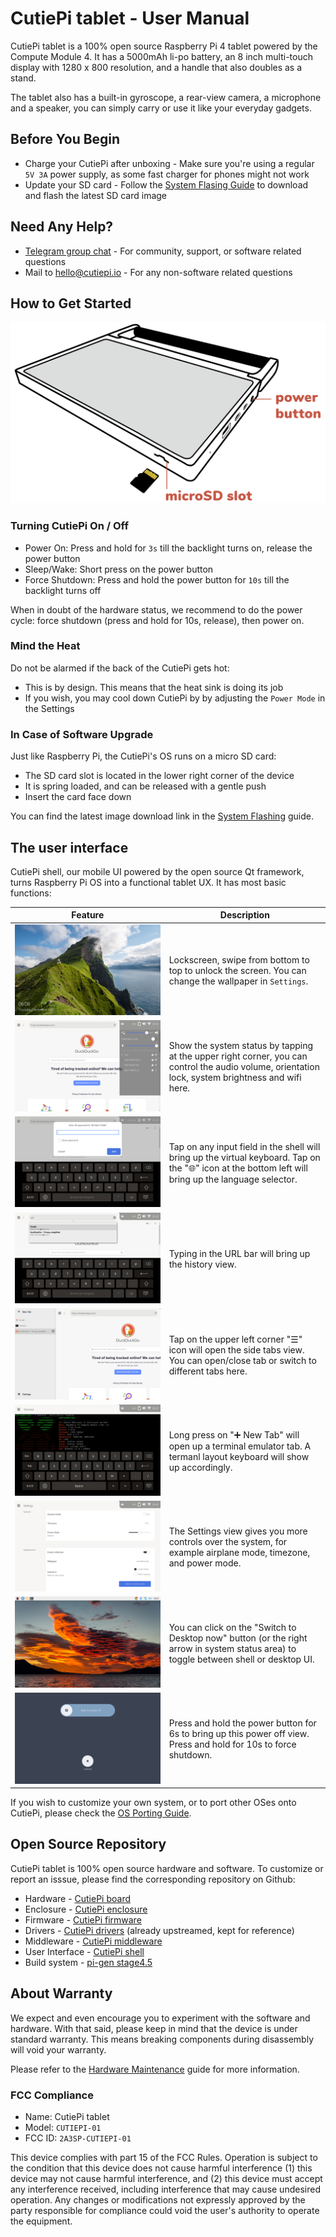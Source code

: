 # CutiePi tablet - User Manual

CutiePi tablet is a 100% open source Raspberry Pi 4 tablet powered by the Compute Module 4. It has a 5000mAh li-po battery, an 8 inch multi-touch display with 1280 x 800 resolution, and a handle that also doubles as a stand.

The tablet also has a built-in gyroscope, a rear-view camera, a microphone and a speaker, you can simply carry or use it like your everyday gadgets.


## Before You Begin 

- Charge your CutiePi after unboxing - Make sure you're using a regular `5V 3A` power supply, as some fast charger for phones might not work
- Update your SD card - Follow the [System Flasing Guide](https://github.com/cutiepi-io/cutiepi-doc/blob/main/SystemFlashingGuide.md) to download and flash the latest SD card image

## Need Any Help? 

- [Telegram group chat](https://t.me/cutiepi_io) - For community, support, or software related questions
- Mail to [hello@cutiepi.io](mailto:hello@cutiepi.io) - For any non-software related questions

## How to Get Started

![](screenshots/cutiepi-manual-instruction.png)

### Turning CutiePi On / Off

- Power On: Press and hold for `3s` till the backlight turns on, release the power button 
- Sleep/Wake: Short press on the power button 
- Force Shutdown: Press and hold the power button for `10s` till the backlight turns off 

When in doubt of the hardware status, we recommend to do the power cycle: force shutdown (press and hold for 10s, release), then power on. 

### Mind the Heat 

Do not be alarmed if the back of the CutiePi gets hot: 

- This is by design. This means that the heat sink is doing its job 
- If you wish, you may cool down CutiePi by by adjusting the `Power Mode` in the Settings

### In Case of Software Upgrade 

Just like Raspberry Pi, the CutiePi's OS runs on a micro SD card: 

- The SD card slot is located in the lower right corner of the device 
- It is spring loaded, and can be released with a gentle push 
- Insert the card face down 

You can find the latest image download link in the [System Flashing](SystemFlashingGuide.md) guide. 

## The user interface 

CutiePi shell, our mobile UI powered by the open source Qt framework, turns Raspberry Pi OS into a functional tablet UX.
It has most basic functions: 

| Feature | Description |
| ------------- | ------------- |
| ![](screenshots/lockscreen.png) | Lockscreen, swipe from bottom to top to unlock the screen. You can change the wallpaper in `Settings`. | 
| ![](screenshots/system-status.png) | Show the system status by tapping at the upper right corner, you can control the audio volume, orientation lock, system brightness and wifi here.| 
| ![](screenshots/virtualkeyboard.png) | Tap on any input field in the shell will bring up the virtual keyboard. Tap on the "🌐" icon at the bottom left will bring up the language selector.|
| ![](screenshots/webbrowser-url.png) | Typing in the URL bar will bring up the history view. | 
| ![](screenshots/tab-view.png) | Tap on the upper left corner "☰" icon will open the side tabs view. You can open/close tab or switch to different tabs here. |
| ![](screenshots/new-tab.png) | Long press on "➕ New Tab" will open up a terminal emulator tab. A termanl layout keyboard will show up accordingly. | 
| ![](screenshots/settings.png) | The Settings view gives you more controls over the system, for example airplane mode, timezone, and power mode. | 
| ![](screenshots/desktop-toggle.png) |  You can click on the "Switch to Desktop now" button (or the right arrow in system status area) to toggle between shell or desktop UI. |
| ![](screenshots/power-off.png) |  Press and hold the power button for 6s to bring up this power off view. Press and hold for 10s to force shutdown. |

If you wish to customize your own system, or to port other OSes onto CutiePi, please check the [OS Porting Guide](https://github.com/cutiepi-io/cutiepi-doc/blob/main/OSPortingGuide.md). 

## Open Source Repository

CutiePi tablet is 100% open source hardware and software. To customize or report an isssue, please find the corresponding repository on Github: 

- Hardware - [CutiePi board](https://github.com/cutiepi-io/cutiepi-board) 
- Enclosure - [CutiePi enclosure](https://github.com/cutiepi-io/cutiepi-enclosure)
- Firmware - [CutiePi firmware](https://github.com/cutiepi-io/cutiepi-firmware)
- Drivers - [CutiePi drivers](https://github.com/cutiepi-io/cutiepi-drivers) (already upstreamed, kept for reference) 
- Middleware - [CutiePi middleware](https://github.com/cutiepi-io/cutiepi-middleware)
- User Interface - [CutiePi shell](https://github.com/cutiepi-io/cutiepi-shell) 
- Build system - [pi-gen stage4.5](https://github.com/cutiepi-io/pi-gen_stage4.5-cutiepi) 

## About Warranty

We expect and even encourage you to experiment with the software and hardware. With that said, please keep in mind that the device is under standard warranty. This means breaking components during disassembly will void your warranty.

Please refer to the [Hardware Maintenance](HardwareMaintenanceGuide.md) guide for more information.

### FCC Compliance 


- Name: CutiePi tablet
- Model: `CUTIEPI-01`
- FCC ID: `2A3SP-CUTIEPI-01`

This device complies with part 15 of the FCC Rules. Operation is subject to the condition that this device does not cause harmful interference (1) this device may not cause harmful interference, and (2) this device must accept any interference received, including interference that may cause undesired operation. Any changes or modifications not expressly approved by the party responsible for compliance could void the user's authority to operate the equipment.